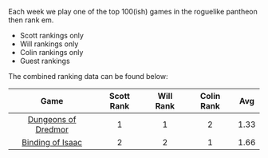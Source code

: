 Each week we play one of the top 100(ish) games in the roguelike pantheon then rank em.

* Scott rankings only
* Will rankings only
* Colin rankings only
* Guest rankings

The combined ranking data can be found below:

| Game | Scott Rank | Will Rank | Colin Rank | Avg |
|  :----: |  :----: |  :----: |  :----: |  :----: |
| [Dungeons of Dredmor](https://scottburger.github.io/GROGtest2/2021-01-02-dredmor/) | 1 | 1 | 2 | 1.33
| [Binding of Isaac](https://scottburger.github.io/GROGtest2/2021-01-03-isaac/) | 2 | 2 | 1 | 1.66









